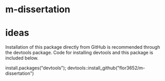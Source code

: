 # m-dissertation
# ideas

Installation of this package directly from GitHub is recommended through the devtools package. Code for installing devtools and this package is included below.

install.packages("devtools"); devtools::install_github("flor3652/m-dissertation")
